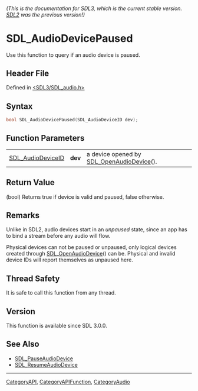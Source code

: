 ###### (This is the documentation for SDL3, which is the current stable version. [SDL2](https://wiki.libsdl.org/SDL2/) was the previous version!)
# SDL_AudioDevicePaused

Use this function to query if an audio device is paused.

## Header File

Defined in [<SDL3/SDL_audio.h>](https://github.com/libsdl-org/SDL/blob/main/include/SDL3/SDL_audio.h)

## Syntax

```c
bool SDL_AudioDevicePaused(SDL_AudioDeviceID dev);
```

## Function Parameters

|                                        |         |                                                                  |
| -------------------------------------- | ------- | ---------------------------------------------------------------- |
| [SDL_AudioDeviceID](SDL_AudioDeviceID) | **dev** | a device opened by [SDL_OpenAudioDevice](SDL_OpenAudioDevice)(). |

## Return Value

(bool) Returns true if device is valid and paused, false otherwise.

## Remarks

Unlike in SDL2, audio devices start in an _unpaused_ state, since an app
has to bind a stream before any audio will flow.

Physical devices can not be paused or unpaused, only logical devices
created through [SDL_OpenAudioDevice](SDL_OpenAudioDevice)() can be.
Physical and invalid device IDs will report themselves as unpaused here.

## Thread Safety

It is safe to call this function from any thread.

## Version

This function is available since SDL 3.0.0.

## See Also

- [SDL_PauseAudioDevice](SDL_PauseAudioDevice)
- [SDL_ResumeAudioDevice](SDL_ResumeAudioDevice)

----
[CategoryAPI](CategoryAPI), [CategoryAPIFunction](CategoryAPIFunction), [CategoryAudio](CategoryAudio)

